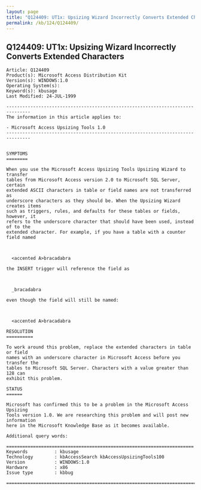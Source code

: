 ```yaml
---
layout: page
title: "Q124409: UT1x: Upsizing Wizard Incorrectly Converts Extended Characters"
permalink: /kb/124/Q124409/
---
```


## Q124409: UT1x: Upsizing Wizard Incorrectly Converts Extended Characters

	Article: Q124409
	Product(s): Microsoft Access Distribution Kit
	Version(s): WINDOWS:1.0
	Operating System(s): 
	Keyword(s): kbusage
	Last Modified: 24-JUL-1999
	
	-------------------------------------------------------------------------------
	The information in this article applies to:
	
	- Microsoft Access Upsizing Tools 1.0 
	-------------------------------------------------------------------------------
	
	
	SYMPTOMS
	========
	
	When you use the Microsoft Access Upsizing Tools Upsizing Wizard to transfer
	tables from Microsoft Access version 2.0 to Microsoft SQL Server, certain
	extended ASCII characters in table or field names are not transferred as
	underscore characters as they should be. When the Upsizing Wizard creates items
	such as triggers, rules, and defaults for these tables or fields, however, it
	refers to the underscore character that should have been used, instead of to the
	extended character. For example, if you have a table with a counter field named
	
	  
	
	  <accented A>bracadabra
	
	the INSERT trigger will reference the field as
	
	  
	
	  _bracadabra
	
	even though the field will still be named:
	
	  
	
	  <accented A>bracadabra
	
	RESOLUTION
	==========
	
	To work around this problem, replace the extended characters in table or field
	names with an underscore character in Microsoft Access before you transfer the
	tables to Microsoft SQL Server. Characters with a value greater than 128 can
	exhibit this problem.
	
	STATUS
	======
	
	Microsoft has confirmed this to be a problem in the Microsoft Access Upsizing
	Tools version 1.0. We are researching this problem and will post new information
	here in the Microsoft Knowledge Base as it becomes available.
	
	Additional query words:
	
	======================================================================
	Keywords          : kbusage 
	Technology        : kbAccessSearch kbAccessUpsizingTools100
	Version           : WINDOWS:1.0
	Hardware          : x86
	Issue type        : kbbug
	
	=============================================================================
	
